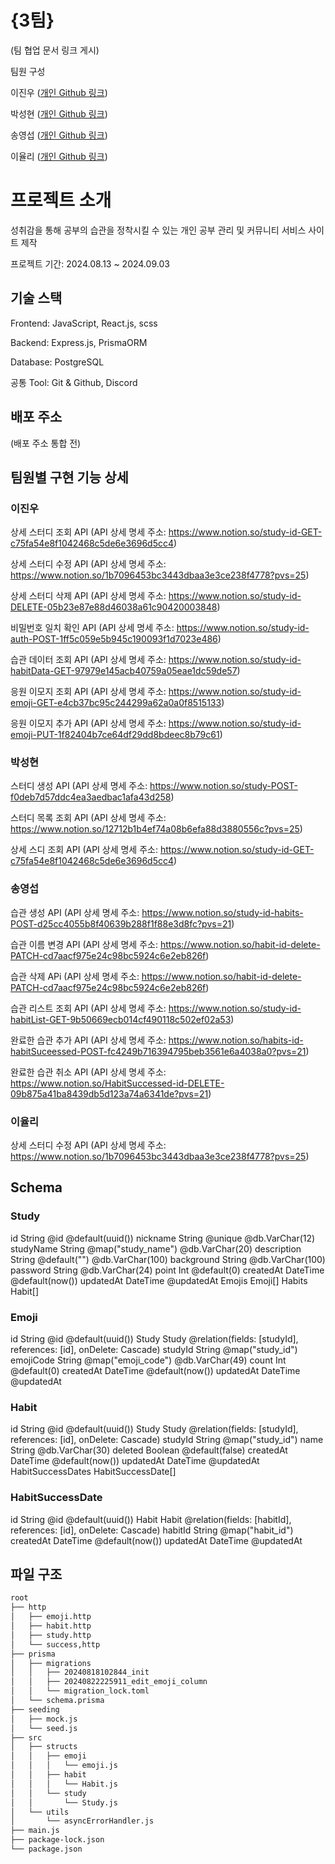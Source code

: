 {3팀}
==========
(팀 협업 문서 링크 게시)

팀원 구성

이진우 ([개인 Github 링크](https://github.com/ajantang))

박성현 ([개인 Github 링크](https://github.com/wxy0415))

송영섭 ([개인 Github 링크](https://github.com/songyoungsub))

이율리 ([개인 Github 링크](https://github.com/yoorli))

# 프로젝트 소개

성취감을 통해 공부의 습관을 정착시킬 수 있는 개인 공부 관리 및 커뮤니티 서비스 사이트 제작


프로젝트 기간: 2024.08.13 ~ 2024.09.03

## 기술 스택

Frontend: JavaScript, React.js, scss

Backend: Express.js, PrismaORM

Database: PostgreSQL

공통 Tool: Git & Github, Discord

## 배포 주소

(배포 주소 통합 전)

## 팀원별 구현 기능 상세

### 이진우

상세 스터디 조회 API
(API 상세 명세 주소: https://www.notion.so/study-id-GET-c75fa54e8f1042468c5de6e3696d5cc4)

상세 스터디 수정 API
(API 상세 명세 주소: https://www.notion.so/1b7096453bc3443dbaa3e3ce238f4778?pvs=25)

상세 스터디 삭제 API
(API 상세 명세 주소: https://www.notion.so/study-id-DELETE-05b23e87e88d46038a61c90420003848)

비밀번호 일치 확인 API
(API 상세 명세 주소: https://www.notion.so/study-id-auth-POST-1ff5c059e5b945c190093f1d7023e486)

습관 데이터 조회 API
(API 상세 명세 주소: https://www.notion.so/study-id-habitData-GET-97979e145acb40759a05eae1dc59de57)

응원 이모지 조회 API
(API 상세 명세 주소: https://www.notion.so/study-id-emoji-GET-e4cb37bc95c244299a62a0a0f8515133)

응원 이모지 추가 API
(API 상세 명세 주소: https://www.notion.so/study-id-emoji-PUT-1f82404b7ce64df29dd8bdeec8b79c61)

### 박성현

스터디 생성 API 
(API 상세 명세 주소: https://www.notion.so/study-POST-f0deb7d57ddc4ea3aedbac1afa43d258)

스터디 목록 조회 API
(API 상세 명세 주소: https://www.notion.so/12712b1b4ef74a08b6efa88d3880556c?pvs=25)

상세 스디 조회 API
(API 상세 명세 주소: https://www.notion.so/study-id-GET-c75fa54e8f1042468c5de6e3696d5cc4)

### 송영섭

습관 생성 API
(API 상세 명세 주소: https://www.notion.so/study-id-habits-POST-d25cc4055b8f40639b288f1f88e3d8fc?pvs=21)

습관 이름 변경 API
(API 상세 명세 주소: https://www.notion.so/habit-id-delete-PATCH-cd7aacf975e24c98bc5924c6e2eb826f)

습관 삭제 APi
(API 상세 명세 주소: https://www.notion.so/habit-id-delete-PATCH-cd7aacf975e24c98bc5924c6e2eb826f)

습관 리스트 조회 API
(API 상세 명세 주소: https://www.notion.so/study-id-habitList-GET-9b50669ecb014cf490118c502ef02a53)

완료한 습관 추가 API
(API 상세 명세 주소: https://www.notion.so/habits-id-habitSuceessed-POST-fc4249b716394795beb3561e6a4038a0?pvs=21)

완료한 습관 취소 API
(API 상세 명세 주소: https://www.notion.so/HabitSuccessed-id-DELETE-09b875a41ba8439db5d123a74a6341de?pvs=21)

### 이율리

상세 스터디 수정 API
(API 상세 명세 주소: https://www.notion.so/1b7096453bc3443dbaa3e3ce238f4778?pvs=25)

## Schema

### Study

  id          String   @id @default(uuid())
  nickname    String   @unique @db.VarChar(12)
  studyName   String   @map("study_name") @db.VarChar(20)
  description String   @default("") @db.VarChar(100)
  background  String   @db.VarChar(100)
  password    String   @db.VarChar(24)
  point       Int      @default(0)
  createdAt   DateTime @default(now())
  updatedAt   DateTime @updatedAt
  Emojis      Emoji[]
  Habits      Habit[]

### Emoji

  id        String   @id @default(uuid())
  Study     Study    @relation(fields: [studyId], references: [id], onDelete: Cascade)
  studyId   String   @map("study_id")
  emojiCode String   @map("emoji_code") @db.VarChar(49)
  count     Int      @default(0)
  createdAt DateTime @default(now())
  updatedAt DateTime @updatedAt

### Habit

  id                String             @id @default(uuid())
  Study             Study              @relation(fields: [studyId], references: [id], onDelete: Cascade)
  studyId           String             @map("study_id")
  name              String             @db.VarChar(30)
  deleted           Boolean            @default(false)
  createdAt         DateTime           @default(now())
  updatedAt         DateTime           @updatedAt
  HabitSuccessDates HabitSuccessDate[]

### HabitSuccessDate

  id        String   @id @default(uuid())
  Habit     Habit    @relation(fields: [habitId], references: [id], onDelete: Cascade)
  habitId   String   @map("habit_id")
  createdAt DateTime @default(now())
  updatedAt DateTime @updatedAt


## 파일 구조

```bash
root
├── http
│   ├── emoji.http
│   ├── habit.http
│   ├── study.http
│   └── success,http
├── prisma
│   ├── migrations
│   │   ├── 20240818102844_init
│   │   ├── 20240822225911_edit_emoji_column
│   │   └── migration_lock.toml
│   └── schema.prisma
├── seeding
│   ├── mock.js
│   └── seed.js
├── src
│   ├── structs
│   │   ├── emoji
│   │   │   └── emoji.js
│   │   ├── habit
│   │   │   └── Habit.js
│   │   └── study
│   │       └── Study.js
│   └── utils
│       └── asyncErrorHandler.js
├── main.js
├── package-lock.json
└── package.json
``` 

